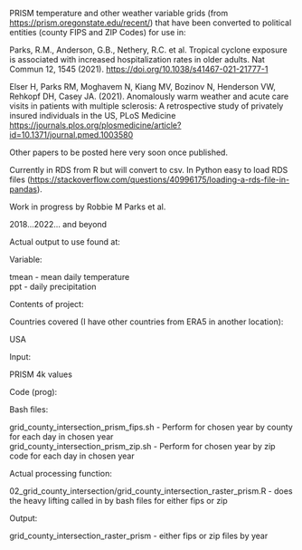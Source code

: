 PRISM temperature and other weather variable grids (from https://prism.oregonstate.edu/recent/) that have been converted to political entities (county FIPS and ZIP Codes) for use in:

Parks, R.M., Anderson, G.B., Nethery, R.C. et al. Tropical cyclone exposure is associated with increased hospitalization rates in older adults. Nat Commun 12, 1545 (2021). https://doi.org/10.1038/s41467-021-21777-1

Elser H, Parks RM, Moghavem N, Kiang MV, Bozinov N, Henderson VW, Rehkopf DH, Casey JA. (2021). Anomalously warm weather and acute care visits in patients with multiple sclerosis: A retrospective study of privately insured individuals in the US, PLoS Medicine https://journals.plos.org/plosmedicine/article?id=10.1371/journal.pmed.1003580

Other papers to be posted here very soon once published.

Currently in RDS from R but will convert to csv. In Python easy to load RDS files (https://stackoverflow.com/questions/40996175/loading-a-rds-file-in-pandas).

Work in progress by Robbie M Parks et al.

2018...2022... and beyond

Actual output to use found at: 

Variable:

tmean - mean daily temperature\
ppt - daily precipitation

Contents of project:

Countries covered (I have other countries from ERA5 in another location):

USA 

Input:

PRISM 4k values

Code (prog):

Bash files:

grid_county_intersection_prism_fips.sh  - Perform for chosen year by county for each day in chosen year\
grid_county_intersection_prism_zip.sh   - Perform for chosen year by zip code for each day in chosen year

Actual processing function:

02_grid_county_intersection/grid_county_intersection_raster_prism.R - does the heavy lifting called in by bash files for either fips or zip

Output:

grid_county_intersection_raster_prism - either fips or zip files by year
